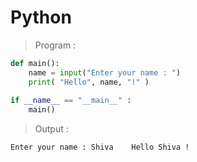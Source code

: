 # Python
> Program :
```python
def main():
    name = input("Enter your name : ")
    print( "Hello", name, "!" )
    
if __name__ == "__main__" :
    main()
```
> Output :

`
Enter your name : Shiva   
Hello Shiva !
`
